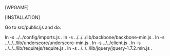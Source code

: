[WPGAME]

[INSTALLATION]

Go to src/public/js and do:

ln -s ../../config/imports.js .
ln -s ../../../lib/backbone/backbone-min.js .
ln -s ../../../lib/underscore/underscore-min.js .
ln -s ../../client.js .
ln -s ../../../lib/requirejs/require.js .
ln -s ../../../lib/jquery/jquery-1.7.2.min.js .

